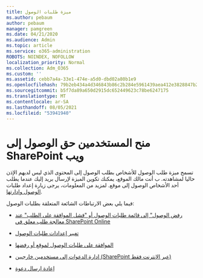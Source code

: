 ```yaml
---
title: ميزة طلبات الوصول
ms.author: pebaum
author: pebaum
manager: pamgreen
ms.date: 04/21/2020
ms.audience: Admin
ms.topic: article
ms.service: o365-administration
ROBOTS: NOINDEX, NOFOLLOW
localization_priority: Normal
ms.collection: Adm_O365
ms.custom: ''
ms.assetid: cebb7a4a-33e1-474e-a5d0-dbd02a80b1e9
ms.openlocfilehash: 79b2eb434a4d346843b86c2b284e5961439aea412e3828847b28927a08f17a70
ms.sourcegitcommit: b5f7da89a650d2915dc652449623c78be6247175
ms.translationtype: MT
ms.contentlocale: ar-SA
ms.lasthandoff: 08/05/2021
ms.locfileid: "53941940"
---
```

# <a name="give-users-access-to-sharepoint-site"></a>منح المستخدمين حق الوصول إلى SharePoint ويب

تسمح ميزة طلب الوصول للأشخاص بطلب الوصول إلى المحتوى الذي ليس لديهم الإذن حاليا لمشاهدته. ب أنت مالك الموقع، يمكنك تكوين الميزة لإرسال بريد إليك عندما يطلب أحد الأشخاص الوصول إلى موقع. لمزيد من المعلومات، يرجى زيارة إعداد طلبات [الوصول وإدارتها](https://support.office.com/article/set-up-and-manage-access-requests-94b26e0b-2822-49d4-929a-8455698654b3).

فيما يلي بعض الارتباطات الشائعة المتعلقة بطلبات الوصول:

- [رفض الوصول" إلى قائمة طلبات الوصول أو "فشل الموافقة على الطلب" عند معالجة طلب معلق في SharePoint Online](https://docs.microsoft.com/sharepoint/support/sharing-and-permissions/request-approval-failed)

- [تغيير إعدادات طلبات الوصول](https://support.office.com/article/set-up-and-manage-access-requests-94b26e0b-2822-49d4-929a-8455698654b3#bk_enableallow)

- [الموافقة على طلبات الوصول لموقع أو رفضها](https://support.office.com/article/set-up-and-manage-access-requests-94b26e0b-2822-49d4-929a-8455698654b3#__toc374462558)

- [إدارة الدعوات إلى مستخدمين خارجيين (SharePoint عبر الإنترنت فقط)](https://support.office.com/article/set-up-and-manage-access-requests-94b26e0b-2822-49d4-929a-8455698654b3#__toc334189260)

- [إعادة إرسال دعوة](https://support.office.com/article/set-up-and-manage-access-requests-94b26e0b-2822-49d4-929a-8455698654b3#__toc374462560)




